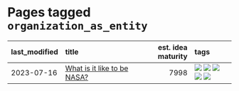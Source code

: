 # Pages tagged `organization_as_entity`

|last_modified|title|est. idea maturity|tags
|:---|:---|---:|:---|
|2023-07-16|[What is it like to be NASA?](../what_is_it_like_to_be_nasa.md)|7998|[![](https://img.shields.io/badge/tag-disunity_of_identity-c34d1)](../tags/disunity_of_identity.md) [![](https://img.shields.io/badge/tag-organization_as_entity-87ec15)](../tags/organization_as_entity.md) [![](https://img.shields.io/badge/tag-philosophy-35d2ce)](../tags/philosophy.md) [![](https://img.shields.io/badge/tag-society_of_mind-3ed1c7)](../tags/society_of_mind.md) [![](https://img.shields.io/badge/tag-theory_of_mind-67053)](../tags/theory_of_mind.md)|